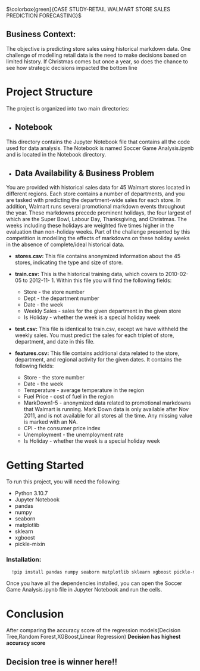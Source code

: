 $\colorbox{green}{CASE STUDY-RETAIL WALMART STORE SALES PREDICTION FORECASTING}$

## Business Context: 
The objective is predicting store sales using historical markdown data. One challenge of modelling retail data is the need to make decisions based on limited history. If Christmas comes but once a year, so does the chance to see how strategic decisions impacted the bottom line

# Project Structure
The project is organized into two main directories:

- ## Notebook
This directory contains the Jupyter Notebook file that contains all the code used for data analysis. The Notebook is named Soccer Game Analysis.ipynb and is located in the Notebook directory.

- ## Data Availability & Business Problem
You are provided with historical sales data for 45 Walmart stores located in different regions. Each store contains a number of departments, and you are tasked with predicting the department-wide sales for each store. In addition, Walmart runs several promotional markdown events throughout the year. These markdowns precede prominent holidays, the four largest of which are the Super Bowl, Labour Day, Thanksgiving, and Christmas. The weeks including these holidays are weighted five times higher in the evaluation than non-holiday weeks. Part of the challenge presented by this competition is modelling the effects of markdowns on these holiday weeks in the absence of complete/ideal historical data.
- <b>stores.csv:</b> This file contains anonymized information about the 45 stores, indicating the type and size of store.
- <b>train.csv:</b> This is the historical training data, which covers to 2010-02-05 to 2012-11- 1. Within this file you will find the following fields:
  - Store - the store number 
  - Dept - the department number 
  - Date - the week 
  - Weekly Sales - sales for the given department in the given store 
  - Is Holiday - whether the week is a special holiday week
  
- <b>test.csv:</b> This file is identical to train.csv, except we have withheld the weekly sales. You must predict the sales for each triplet of store, department, and date in this file. 
- <b>features.csv:</b> This file contains additional data related to the store, department, and regional activity for the given dates. It contains the following fields:
  - Store - the store number 
  - Date - the week 
  - Temperature - average temperature in the region 
  - Fuel Price - cost of fuel in the region 
  - MarkDown1-5 - anonymized data related to promotional markdowns that Walmart is running. Mark Down data is only available after Nov 2011, and is not available for       all stores all the time. Any missing value is marked with an NA.
  - CPI - the consumer price index 
  - Unemployment - the unemployment rate 
  - Is Holiday - whether the week is a special holiday week

# Getting Started
To run this project, you will need the following:

- Python 3.10.7
- Jupyter Notebook
- pandas
- numpy
- seaborn
- matplotlib
- sklearn
- xgboost
- pickle-mixin
### Installation:

```bash
  !pip install pandas numpy seaborn matplotlib sklearn xgboost pickle-mixin
```
Once you have all the dependencies installed, you can open the Soccer Game Analysis.ipynb file in Jupyter Notebook and run the cells.

# Conclusion
After comparing the accuracy score of the regression models(Decision Tree,Random Forest,XGBoost,Linear Regression)
<b>Decision has highest accuracy score</b>
<h2>Decision tree is winner here!!</h2>




